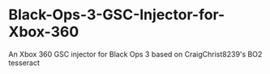 # Black-Ops-3-GSC-Injector-for-Xbox-360
An Xbox 360 GSC injector for Black Ops 3 based on CraigChrist8239's BO2 tesseract
